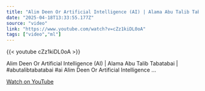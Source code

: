```yaml
---
title: "Alim Deen Or Artificial Intelligence (AI) | Alama Abu Talib Tabatabai | #abutalibtabatabai #ai"
date: "2025-04-18T13:33:55.177Z"
source: "video"
link: "https://www.youtube.com/watch?v=cZz1kiDL0oA"
tags: ["video","ml"]
---
```


{{< youtube cZz1kiDL0oA >}}

Alim Deen Or Artificial Intelligence (AI) | Alama Abu Talib Tabatabai | #abutalibtabatabai #ai Alim Deen Or Artificial Intelligence ...

[Watch on YouTube](https://www.youtube.com/watch?v=cZz1kiDL0oA)
